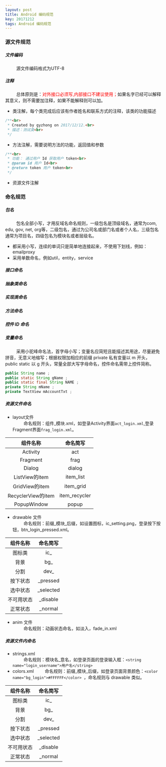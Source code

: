 ```yaml
---
layout: post
title: Android 编码规范
key: 20171212
tags: Android 编码规范
---
```


### <i class="fa fa-rebel fa-1x" aria-hidden="true"></i> 源文件规范
##### <i class="fa fa-star" aria-hidden="true"></i> 文件编码
&nbsp;&nbsp;&nbsp;&nbsp;&nbsp;&nbsp;&nbsp;&nbsp;
源文件编码格式为UTF-8
##### <i class="fa fa-star" aria-hidden="true"></i> 注释
&nbsp;&nbsp;&nbsp;&nbsp;&nbsp;&nbsp;&nbsp;&nbsp;
总体原则是：<font color="red">对外接口必须写,内部接口不建议使用；</font>如果名字已经可以解释其意义，则不需要加注释，如果不能解释则可以加。

+ 类注解，每个类完成后应该有作者姓名和联系方式的注释，该类的功能描述

```java
/**<br>
 * Created by gyzhong on 2017/12/12.<br>
 * 描述：测试类<br>
 */
```

+ 方法注解，需要说明方法的功能，返回值和参数

```java
/**<br>
 * 功能： 通过用户 Id 获取用户 token<br>
 * @param id 用户 Id<br>
 * @return token 用户 token<br>
 */
```

+ 资源文件注解

### <i class="fa fa-rebel fa-1x" aria-hidden="true"></i> 命名规范
##### <i class="fa fa-star" aria-hidden="true"></i> 包名
&nbsp;&nbsp;&nbsp;&nbsp;&nbsp;&nbsp;&nbsp;&nbsp;
包名全部小写，才用反域名命名规则，一级包名是顶级域名，通常为com, edu, gov, net, org等，二级包名，通过为公司名或部门名或者个人名，三级包名通常为项目名，四级包名为模块名或者层级名。

+ 都采用小写，连续的单词只是简单地连接起来，不使用下划线，例如：emailproxy
+ 采用单数命名，例如util，entity，service

##### <i class="fa fa-star" aria-hidden="true"></i> 接口命名
##### <i class="fa fa-star" aria-hidden="true"></i> 抽象类命名
##### <i class="fa fa-star" aria-hidden="true"></i> 实现类命名
##### <i class="fa fa-star" aria-hidden="true"></i> 方法命名
##### <i class="fa fa-star" aria-hidden="true"></i> 控件 ID 命名

##### <i class="fa fa-star" aria-hidden="true"></i> 变量命名
&nbsp;&nbsp;&nbsp;&nbsp;&nbsp;&nbsp;&nbsp;&nbsp;
采用小驼峰命名法，首字母小写；变量名应简短且能描述其用途，尽量避免拼音，无意义地缩写；根据权限加相应的前缀 private 私有变量以 m 开头，public static 以 g 开头，常量全部大写字母命名，控件命名需带上控件简称。

```java
public String name ;
public static String gName ;
public static final String NAME ;
private String mName ;
private TextView mAccountTxt ;
```
##### <i class="fa fa-star" aria-hidden="true"></i> 资源文件命名

+ layout文件<br>
&nbsp;&nbsp;&nbsp;&nbsp;&nbsp;&nbsp;&nbsp;&nbsp;
命名规则：组件_模块.xml，如登录Activity界面`act_login.xml`,登录Fragment界面`frag_login.xml`。

组件名称|命名简写
:---:|:---:
Activity|act
Fragment|frag
Dialog|dialog
ListView的item|item_list
GridView的item|item_grid
RecyclerView的item|item_recycler
PopupWindow|popup

+ drawable 文件<br>
&nbsp;&nbsp;&nbsp;&nbsp;&nbsp;&nbsp;&nbsp;&nbsp;
命名规则：前缀_模块_后缀，如设置图标，ic_setting.png，登录按下按钮，btn_login_pressed.xml。

组件名称|命名简写
:---:|:---:
图标类|ic_
背景|bg_
分割|dev_
按下状态|_pressed
选中状态|_selected
不可用状态|_disable
正常状态|_normal

+ anim 文件<br>
&nbsp;&nbsp;&nbsp;&nbsp;&nbsp;&nbsp;&nbsp;&nbsp;
命名规则：动画状态命名，如淡入，fade_in.xml

##### <i class="fa fa-star" aria-hidden="true"></i> 资源文件内命名

+ strings.xml<br>
&nbsp;&nbsp;&nbsp;&nbsp;&nbsp;&nbsp;&nbsp;&nbsp;
命名规则：模块名_意名，如登录页面的登录输入框：`<string name="login_username">用户名</string> `
+ colors.xml&nbsp;&nbsp;&nbsp;&nbsp;&nbsp;&nbsp;&nbsp;&nbsp;
命名规则：前缀_模块_后缀，如登录页面背景颜色：`<color name="bg_login">#FFFFFF</color> `，命名规则与 drawable 类似。

组件名称|命名简写
:---:|:---:
图标类|ic_
背景|bg_
分割|dev_
按下状态|_pressed
选中状态|_selected
不可用状态|_disable
正常状态|_normal